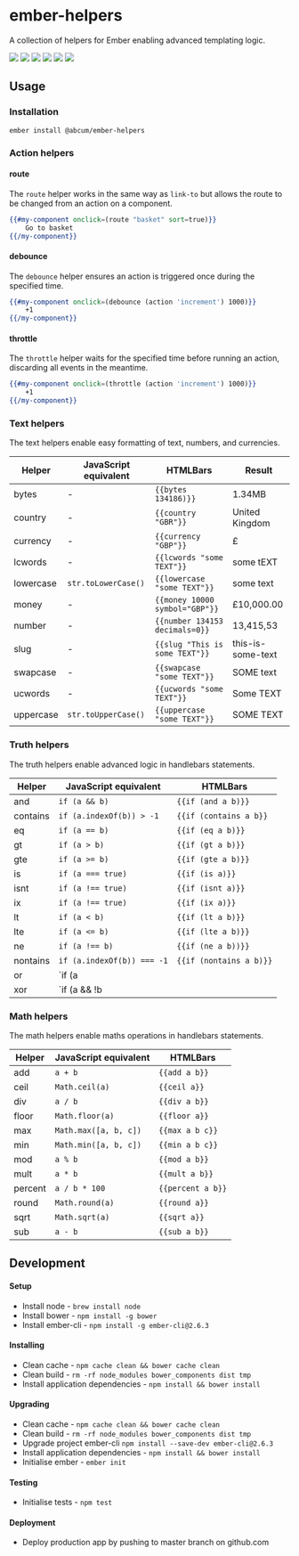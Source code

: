 # ember-helpers

A collection of helpers for Ember enabling advanced templating logic.

[![](https://img.shields.io/circleci/project/abcum/ember-helpers/master.svg?style=flat-square)](https://circleci.com/gh/abcum/ember-helpers) [![](https://img.shields.io/npm/v/@abcum/ember-helpers.svg?style=flat-square)](https://www.npmjs.com/package/@abcum/ember-helpers) [![](https://img.shields.io/badge/ember-2.0.0+-orange.svg?style=flat-square)](https://github.com/abcum/ember-helpers) [![](https://david-dm.org/abcum/ember-helpers/status.svg?style=flat-square)](https://david-dm.org/abcum/ember-helpers#info=dependencies&view=table) [![](https://david-dm.org/abcum/ember-helpers/dev-status.svg?style=flat-square)](https://david-dm.org/abcum/ember-helpers#info=devDependencies&view=table) [![](https://img.shields.io/badge/license-MIT-00bfff.svg?style=flat-square)](https://github.com/abcum/ember-helpers) 

## Usage

### Installation

`ember install @abcum/ember-helpers`

### Action helpers

#### route

The `route` helper works in the same way as `link-to` but allows the route to be changed from an action on a component.

```handlebars
{{#my-component onclick=(route "basket" sort=true)}}
	Go to basket
{{/my-component}}
```

#### debounce

The `debounce` helper ensures an action is triggered once during the specified time.
```handlebars
{{#my-component onclick=(debounce (action 'increment') 1000)}}
	+1
{{/my-component}}
```

#### throttle

The `throttle` helper waits for the specified time before running an action, discarding all events in the meantime.
```handlebars
{{#my-component onclick=(throttle (action 'increment') 1000)}}
	+1
{{/my-component}}
```

### Text helpers

The text helpers enable easy formatting of text, numbers, and currencies.

Helper     | JavaScript equivalent        | HTMLBars                          | Result
-----------|------------------------------|-----------------------------------|----------------
bytes      | -                            | `{{bytes 134186)}}`               | 1.34MB
country    | -                            | `{{country "GBR"}}`               | United Kingdom
currency   | -                            | `{{currency "GBP"}}`              | £
lcwords    | -                            | `{{lcwords "some TEXT"}}`         | some tEXT
lowercase  | `str.toLowerCase()`          | `{{lowercase "some TEXT"}}`       | some text
money      | -                            | `{{money 10000 symbol="GBP"}}`    | £10,000.00
number     | -                            | `{{number 134153 decimals=0}}`    | 13,415,53
slug       | -                            | `{{slug "This is some TEXT"}}`    | this-is-some-text
swapcase   | -                            | `{{swapcase "some TEXT"}}`        | SOME text
ucwords    | -                            | `{{ucwords "some TEXT"}}`         | Some TEXT
uppercase  | `str.toUpperCase()`          | `{{uppercase "some TEXT"}}`       | SOME TEXT

### Truth helpers

The truth helpers enable advanced logic in handlebars statements.

Helper     | JavaScript equivalent        | HTMLBars
-----------|------------------------------|-----------------------------------
and        | `if (a && b)`                | `{{if (and a b)}}`
contains   | `if (a.indexOf(b)) > -1`     | `{{if (contains a b}}`
eq         | `if (a == b)`                | `{{if (eq a b)}}`
gt         | `if (a > b)`                 | `{{if (gt a b)}}`
gte        | `if (a >= b)`                | `{{if (gte a b)}}`
is         | `if (a === true)`            | `{{if (is a)}}`
isnt       | `if (a !== true)`            | `{{if (isnt a)}}`
ix         | `if (a !== true)`            | `{{if (ix a)}}`
lt         | `if (a < b)`                 | `{{if (lt a b)}}`
lte        | `if (a <= b)`                | `{{if (lte a b)}}`
ne         | `if (a !== b)`               | `{{if (ne a b))}}`
nontains   | `if (a.indexOf(b)) === -1`   | `{{if (nontains a b)}}`
or         | `if (a || b)`                | `{{if (or a b)}}`
xor        | `if (a && !b || !a && b)`    | `{{if (xor a b)}}`

### Math helpers

The math helpers enable maths operations in handlebars statements.

Helper     | JavaScript equivalent        | HTMLBars
-----------|------------------------------|-----------------------------------
add        | `a + b`                      | `{{add a b}}`
ceil       | `Math.ceil(a)`               | `{{ceil a}}`
div        | `a / b`                      | `{{div a b}}`
floor      | `Math.floor(a)`              | `{{floor a}}`
max        | `Math.max([a, b, c])`        | `{{max a b c}}`
min        | `Math.min([a, b, c])`        | `{{min a b c}}`
mod        | `a % b`                      | `{{mod a b}}`
mult       | `a * b`                      | `{{mult a b}}`
percent    | `a / b * 100`                | `{{percent a b}}`
round      | `Math.round(a)`              | `{{round a}}`
sqrt       | `Math.sqrt(a)`               | `{{sqrt a}}`
sub        | `a - b`                      | `{{sub a b}}`

## Development

#### Setup

- Install node - `brew install node`
- Install bower - `npm install -g bower`
- Install ember-cli - `npm install -g ember-cli@2.6.3`

#### Installing

- Clean cache - `npm cache clean && bower cache clean`
- Clean build - `rm -rf node_modules bower_components dist tmp`
- Install application dependencies - `npm install && bower install`

#### Upgrading

- Clean cache - `npm cache clean && bower cache clean`
- Clean build - `rm -rf node_modules bower_components dist tmp`
- Upgrade project ember-cli `npm install --save-dev ember-cli@2.6.3`
- Install application dependencies - `npm install && bower install`
- Initialise ember - `ember init`

#### Testing

- Initialise tests - `npm test`

#### Deployment

- Deploy production app by pushing to master branch on github.com